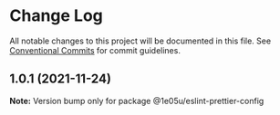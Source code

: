 # Change Log

All notable changes to this project will be documented in this file.
See [Conventional Commits](https://conventionalcommits.org) for commit guidelines.

## 1.0.1 (2021-11-24)

**Note:** Version bump only for package @1e05u/eslint-prettier-config
